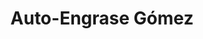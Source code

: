 ---
title: "Auto-Engrase Gómez"
url: /valle-de-trapaga-trapagaran/auto-engrase-gomez/
shop: reparación de automóviles
---